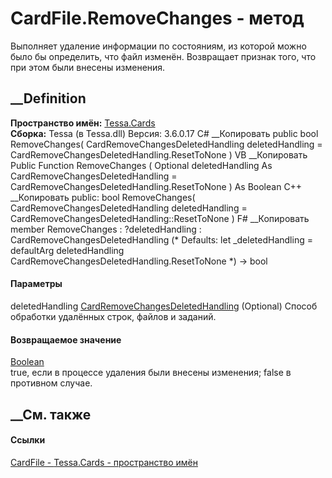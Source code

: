 # CardFile.RemoveChanges - метод
Выполняет удаление информации по состояниям, из которой можно было бы
определить, что файл изменён. Возвращает признак того, что при этом были
внесены изменения.
## __Definition
 **Пространство имён:** [Tessa.Cards](N_Tessa_Cards.htm)  
 **Сборка:** Tessa (в Tessa.dll) Версия: 3.6.0.17
C# __Копировать
     public bool RemoveChanges(
    	CardRemoveChangesDeletedHandling deletedHandling = CardRemoveChangesDeletedHandling.ResetToNone
    )
VB __Копировать
     Public Function RemoveChanges ( 
    	Optional deletedHandling As CardRemoveChangesDeletedHandling = CardRemoveChangesDeletedHandling.ResetToNone
    ) As Boolean
C++ __Копировать
     public:
    bool RemoveChanges(
    	CardRemoveChangesDeletedHandling deletedHandling = CardRemoveChangesDeletedHandling::ResetToNone
    )
F# __Копировать
     member RemoveChanges : 
            ?deletedHandling : CardRemoveChangesDeletedHandling 
    (* Defaults:
            let _deletedHandling = defaultArg deletedHandling CardRemoveChangesDeletedHandling.ResetToNone
    *)
    -> bool 
#### Параметры
deletedHandling
[CardRemoveChangesDeletedHandling](T_Tessa_Cards_CardRemoveChangesDeletedHandling.htm)
(Optional)
    Способ обработки удалённых строк, файлов и заданий.
#### Возвращаемое значение
[Boolean](https://learn.microsoft.com/dotnet/api/system.boolean)  
true, если в процессе удаления были внесены изменения; false в противном
случае.
## __См. также
#### Ссылки
[CardFile - ](T_Tessa_Cards_CardFile.htm)
[Tessa.Cards - пространство имён](N_Tessa_Cards.htm)
